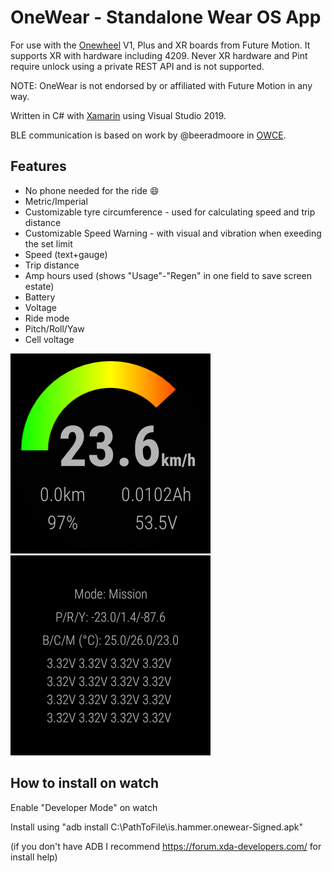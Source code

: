 OneWear - Standalone Wear OS App
===========

For use with the [Onewheel](https://onewheel.com/) V1, Plus and XR boards from Future Motion. It supports XR with hardware including 4209. Never XR hardware and Pint require unlock using a private REST API and is not supported.

NOTE: OneWear is not endorsed by or affiliated with Future Motion in any way.

Written in C# with [Xamarin](http://www.xamarin.com) using Visual Studio 2019.

BLE communication is based on work by @beeradmoore in [OWCE](https://github.com/OnewheelCommunityEdition/OWCE_App).

## Features

- No phone needed for the ride :smile:
- Metric/Imperial
- Customizable tyre circumference - used for calculating speed and trip distance
- Customizable Speed Warning - with visual and vibration when exeeding the set limit
- Speed (text+gauge)
- Trip distance
- Amp hours used (shows "Usage"-"Regen" in one field to save screen estate) 
- Battery
- Voltage
- Ride mode
- Pitch/Roll/Yaw
- Cell voltage

![Screenshot1](https://github.com/hammer-is/OneWear/blob/main/OWscreen1.png) ![Screenshot2](https://github.com/hammer-is/OneWear/blob/main/OWscreen2.png)

## How to install on watch
Enable "Developer Mode" on watch

Install using "adb install C:\PathToFile\is.hammer.onewear-Signed.apk"

(if you don't have ADB I recommend https://forum.xda-developers.com/ for install help)
